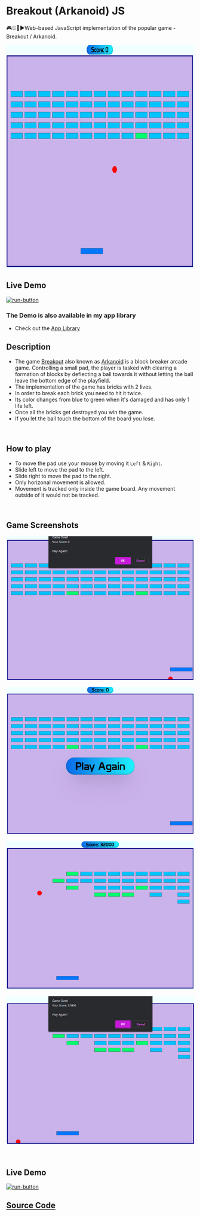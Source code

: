 # Breakout (Arkanoid) JS
🎮⚾🌠▶️Web-based JavaScript implementation of the popular game - Breakout / Arkanoid.
<p align="center"><a href="https://breakout-m-krastanov.glitch.me/"><img src="https://github.com/mirokrastanov/breakoutJS/blob/main/src/previews/br-5.png?raw=true" alt="game-image" height="600px"></a></p>

## Live Demo
[<img src="https://freepngimg.com/download/play_now_button/25403-5-play-now-button-transparent.png" alt="run-button" height="40px" />](https://breakout-m-krastanov.glitch.me/)
### The Demo is also available in my app library 
- Check out the [App Library](https://app-library-13e36.web.app/)

## Description
- The game [Breakout](https://en.wikipedia.org/wiki/Breakout_(video_game)) also known as [Arkanoid](https://en.wikipedia.org/wiki/Arkanoid) is a block breaker arcade game. Controlling a small pad, the player is tasked with clearing a formation of blocks by deflecting a ball towards it without letting the ball leave the bottom edge of the playfield.
- The implementation of the game has bricks with 2 lives.
- In order to break each brick you need to hit it twice.
- Its color changes from blue to green when it's damaged and has only 1 life left.
- Once all the bricks get destroyed you win the game.
- If you let the ball touch the bottom of the board you lose.
<br />

## How to play
- To move the pad use your mouse by moving it `Left` & `Right`. 
- Slide left to move the pad to the left.
- Slide right to move the pad to the right.
- Only horizonal movement is allowed.
- Movement is tracked only inside the game board. Any movement outside of it would not be tracked. 
<br />

## Game Screenshots
<p align="center"><img src="https://github.com/mirokrastanov/breakoutJS/blob/main/src/previews/br-1.png?raw=true" alt="image" /></p>
<p align="center"><img src="https://github.com/mirokrastanov/breakoutJS/blob/main/src/previews/br-2.png?raw=true" alt="image" /></p>
<p align="center"><img src="https://github.com/mirokrastanov/breakoutJS/blob/main/src/previews/br-3.png?raw=true" alt="image" /></p>
<p align="center"><img src="https://github.com/mirokrastanov/breakoutJS/blob/main/src/previews/br-4.png?raw=true" alt="image" /></p>
<br />

## Live Demo
[<img src="https://freepngimg.com/download/play_now_button/25403-5-play-now-button-transparent.png" alt="run-button" height="40px" />](https://breakout-m-krastanov.glitch.me/)

## [Source Code](https://github.com/mirokrastanov/breakoutJS/tree/main/src)
  
